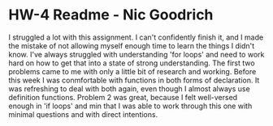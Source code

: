 # HW-4 Readme - Nic Goodrich

I struggled a lot with this assignment. I can't confidently finish it, and I made the mistake of not allowing myself enough time to learn the things I didn't know. I've always struggled with understanding 'for loops' and need to work hard on how to get that into a state of strong understanding. The first two problems came to me with only a little bit of research and working. Before this week I was conmfortable with functions in both forms of declaration. It was refreshing to deal with both again, even though I almost always use definition functions. 
Problem 2 was great, because I felt well-versed enough in 'if loops' and min that I was able to work through this one with minimal questions and with direct intentions.
